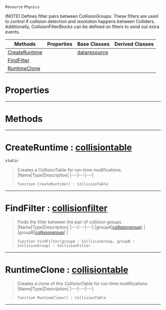  `Resource` `Physics`



(NOTE) Defines filter pairs between CollisionGroups. These filters are used to control if collision detection and resolution happens between Colliders. Additionally, CollisionFilterBlocks can be defined on filters to send out extra events.

|Methods|Properties|Base Classes|Derived Classes|
|---|---|---|---|
|[CreateRuntime](collisiontable.md#createruntime-zilch-engin)| |[dataresource](dataresource.md)| |
|[FindFilter](collisiontable.md#findfilter-zilch-engine-d)| | | |
|[RuntimeClone](collisiontable.md#runtimeclone-zilch-engine)| | | |


 #  Properties


---  
 #  Methods


---  
 #  CreateRuntime : [collisiontable](collisiontable.md)

 `static`

> Creates a CollisionTable for run-time modifications.
> |Name|Type|Description|
> |---|---|---|
> ```TS:Nada
> function CreateRuntime() : CollisionTable
> ``` 


---  
 #  FindFilter : [collisionfilter](collisionfilter.md)

> Finds the filter between the pair of collision groups.
> |Name|Type|Description|
> |---|---|---|
> |groupA|[collisiongroup](collisiongroup.md)| |
> |groupB|[collisiongroup](collisiongroup.md)| |
> ```TS:Nada
> function FindFilter(groupA : CollisionGroup, groupB : CollisionGroup) : CollisionFilter
> ``` 


---  
 #  RuntimeClone : [collisiontable](collisiontable.md)

> Creates a clone of this CollisionTable for run-time modifications.
> |Name|Type|Description|
> |---|---|---|
> ```TS:Nada
> function RuntimeClone() : CollisionTable
> ``` 


---  
 

 